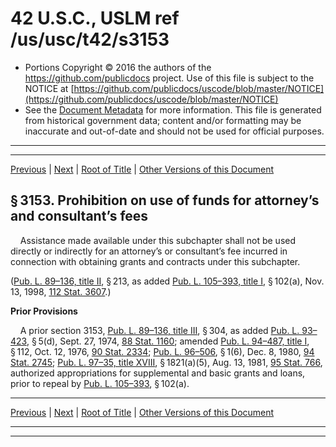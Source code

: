 ---
---

# 42 U.S.C., USLM ref /us/usc/t42/s3153

* Portions Copyright © 2016 the authors of the https://github.com/publicdocs project.
  Use of this file is subject to the NOTICE at [https://github.com/publicdocs/uscode/blob/master/NOTICE](https://github.com/publicdocs/uscode/blob/master/NOTICE)
* See the [Document Metadata](././../../../../..//README.md) for more information.
  This file is generated from historical government data; content and/or formatting may be inaccurate and out-of-date and should not be used for official purposes.

----------
----------

[Previous](./../../../../..//us/usc/t42/ch38/schII/m__us_usc_t42_s3152.md) | [Next](./../../../../..//us/usc/t42/ch38/schII/m__us_usc_t42_s3154.md) | [Root of Title](./../../../../../) | [Other Versions of this Document](https://publicdocs.github.io/go/links?ns=uslm&ref=%2Fus%2Fusc%2Ft42%2Fs3153)

## § 3153. Prohibition on use of funds for attorney’s and consultant’s fees

    Assistance made available under this subchapter shall not be used directly or indirectly for an attorney’s or consultant’s fee incurred in connection with obtaining grants and contracts under this subchapter.

([Pub. L. 89–136, title II][/us/pl/89/136/tII], § 213, as added [Pub. L. 105–393, title I][/us/pl/105/393/tI], § 102(a), Nov. 13, 1998, [112 Stat. 3607][/us/stat/112/3607].)

 __Prior Provisions__ 

    A prior section 3153, [Pub. L. 89–136, title III][/us/pl/89/136/tIII], § 304, as added [Pub. L. 93–423][/us/pl/93/423], § 5(d), Sept. 27, 1974, [88 Stat. 1160][/us/stat/88/1160]; amended [Pub. L. 94–487, title I][/us/pl/94/487/tI], § 112, Oct. 12, 1976, [90 Stat. 2334][/us/stat/90/2334]; [Pub. L. 96–506][/us/pl/96/506], § 1(6), Dec. 8, 1980, [94 Stat. 2745][/us/stat/94/2745]; [Pub. L. 97–35, title XVIII][/us/pl/97/35/tXVIII], § 1821(a)(5), Aug. 13, 1981, [95 Stat. 766][/us/stat/95/766], authorized appropriations for supplemental and basic grants and loans, prior to repeal by [Pub. L. 105–393][/us/pl/105/393], § 102(a).

----------

[Previous](./../../../../..//us/usc/t42/ch38/schII/m__us_usc_t42_s3152.md) | [Next](./../../../../..//us/usc/t42/ch38/schII/m__us_usc_t42_s3154.md) | [Root of Title](./../../../../../) | [Other Versions of this Document](https://publicdocs.github.io/go/links?ns=uslm&ref=%2Fus%2Fusc%2Ft42%2Fs3153)

----------
----------

[/us/pl/89/136/tII]: https://publicdocs.github.io/go/links?ns=uslm&ref=%2Fus%2Fpl%2F89%2F136%2FtII
[/us/pl/105/393/tI]: https://publicdocs.github.io/go/links?ns=uslm&ref=%2Fus%2Fpl%2F105%2F393%2FtI
[/us/stat/112/3607]: https://publicdocs.github.io/go/links?ns=uslm&ref=%2Fus%2Fstat%2F112%2F3607
[/us/pl/89/136/tIII]: https://publicdocs.github.io/go/links?ns=uslm&ref=%2Fus%2Fpl%2F89%2F136%2FtIII
[/us/pl/93/423]: https://publicdocs.github.io/go/links?ns=uslm&ref=%2Fus%2Fpl%2F93%2F423
[/us/stat/88/1160]: https://publicdocs.github.io/go/links?ns=uslm&ref=%2Fus%2Fstat%2F88%2F1160
[/us/pl/94/487/tI]: https://publicdocs.github.io/go/links?ns=uslm&ref=%2Fus%2Fpl%2F94%2F487%2FtI
[/us/stat/90/2334]: https://publicdocs.github.io/go/links?ns=uslm&ref=%2Fus%2Fstat%2F90%2F2334
[/us/pl/96/506]: https://publicdocs.github.io/go/links?ns=uslm&ref=%2Fus%2Fpl%2F96%2F506
[/us/stat/94/2745]: https://publicdocs.github.io/go/links?ns=uslm&ref=%2Fus%2Fstat%2F94%2F2745
[/us/pl/97/35/tXVIII]: https://publicdocs.github.io/go/links?ns=uslm&ref=%2Fus%2Fpl%2F97%2F35%2FtXVIII
[/us/stat/95/766]: https://publicdocs.github.io/go/links?ns=uslm&ref=%2Fus%2Fstat%2F95%2F766
[/us/pl/105/393]: https://publicdocs.github.io/go/links?ns=uslm&ref=%2Fus%2Fpl%2F105%2F393


